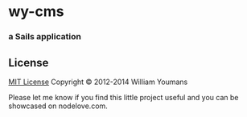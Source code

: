 # wy-cms
### a Sails application

## License

[MIT License](http://wy.mit-license.org/)  Copyright © 2012-2014 William Youmans

Please let me know if you find this little project useful and you can be showcased on nodelove.com.

